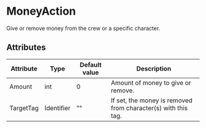 # MoneyAction

Give or remove money from the crew or a specific character.

## Attributes

| Attribute | Type       | Default value | Description                                                   |
|-----------|------------|---------------|---------------------------------------------------------------|
| Amount    | int        | 0             | Amount of money to give or remove.                            |
| TargetTag | Identifier | ""            | If set, the money is removed from character(s) with this tag. |



